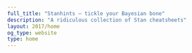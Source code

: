 ```yaml
---
full_title: "Stanhints — tickle your Bayesian bone"
description: "A ridiculous collection of Stan cheatsheets"
layout: 2017/home
og_type: website
type: home
---
```

